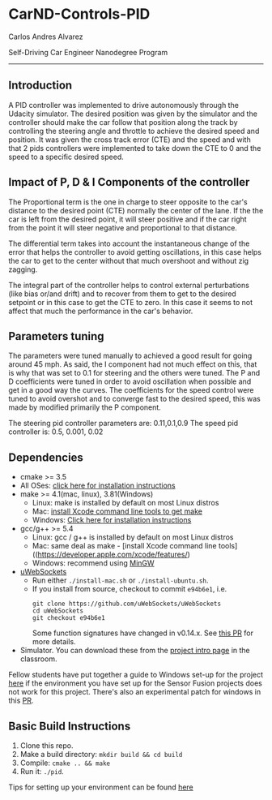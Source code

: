 # CarND-Controls-PID
Carlos Andres Alvarez 

Self-Driving Car Engineer Nanodegree Program

---
## Introduction
A PID controller was implemented to drive autonomously through the Udacity simulator. The desired position was given by the simulator and the controller should make the car follow that position along the track by controlling the steering angle and throttle to achieve the desired speed and position. It was given the cross track error (CTE) and the speed and with that 2 pids controllers were implemented to take down the CTE to 0 and the speed to a specific desired speed.

## Impact of P, D & I Components of the controller
The Proportional term is the one in charge to steer opposite to the car's distance to the desired point (CTE) normally the center of the lane. If the the car is left from the desired point, it will steer positive and if the car right from the point it will steer negative and proportional to that distance.

The differential term takes into account the instantaneous change of the error that helps the controller to avoid getting oscillations, in this case helps the car to get to the center without that much overshoot and without zig zagging.

The integral part of the controller helps to control external perturbations (like bias or/and drift) and to recover from them to get to the desired setpoint or in this case to get the CTE to zero. In this case it seems to not affect that much the performance in the car's behavior.

## Parameters tuning
The parameters were tuned manually to achieved a good result for going around 45 mph. As said, the I component had not much effect on this, that is why that was set to 0.1 for steering and the others were tuned. The P and D coefficients were tuned in order to avoid oscillation when possible and get in a good way the curves. The coefficients for the speed control were tuned to avoid overshot and to converge fast to the desired speed, this was made by modified primarily the P component.

The steering pid controller parameters are: 0.11,0.1,0.9
The speed pid controller is: 0.5, 0.001, 0.02


## Dependencies

* cmake >= 3.5
 * All OSes: [click here for installation instructions](https://cmake.org/install/)
* make >= 4.1(mac, linux), 3.81(Windows)
  * Linux: make is installed by default on most Linux distros
  * Mac: [install Xcode command line tools to get make](https://developer.apple.com/xcode/features/)
  * Windows: [Click here for installation instructions](http://gnuwin32.sourceforge.net/packages/make.htm)
* gcc/g++ >= 5.4
  * Linux: gcc / g++ is installed by default on most Linux distros
  * Mac: same deal as make - [install Xcode command line tools]((https://developer.apple.com/xcode/features/)
  * Windows: recommend using [MinGW](http://www.mingw.org/)
* [uWebSockets](https://github.com/uWebSockets/uWebSockets)
  * Run either `./install-mac.sh` or `./install-ubuntu.sh`.
  * If you install from source, checkout to commit `e94b6e1`, i.e.
    ```
    git clone https://github.com/uWebSockets/uWebSockets 
    cd uWebSockets
    git checkout e94b6e1
    ```
    Some function signatures have changed in v0.14.x. See [this PR](https://github.com/udacity/CarND-MPC-Project/pull/3) for more details.
* Simulator. You can download these from the [project intro page](https://github.com/udacity/self-driving-car-sim/releases) in the classroom.

Fellow students have put together a guide to Windows set-up for the project [here](https://s3-us-west-1.amazonaws.com/udacity-selfdrivingcar/files/Kidnapped_Vehicle_Windows_Setup.pdf) if the environment you have set up for the Sensor Fusion projects does not work for this project. There's also an experimental patch for windows in this [PR](https://github.com/udacity/CarND-PID-Control-Project/pull/3).

## Basic Build Instructions

1. Clone this repo.
2. Make a build directory: `mkdir build && cd build`
3. Compile: `cmake .. && make`
4. Run it: `./pid`. 

Tips for setting up your environment can be found [here](https://classroom.udacity.com/nanodegrees/nd013/parts/40f38239-66b6-46ec-ae68-03afd8a601c8/modules/0949fca6-b379-42af-a919-ee50aa304e6a/lessons/f758c44c-5e40-4e01-93b5-1a82aa4e044f/concepts/23d376c7-0195-4276-bdf0-e02f1f3c665d)

